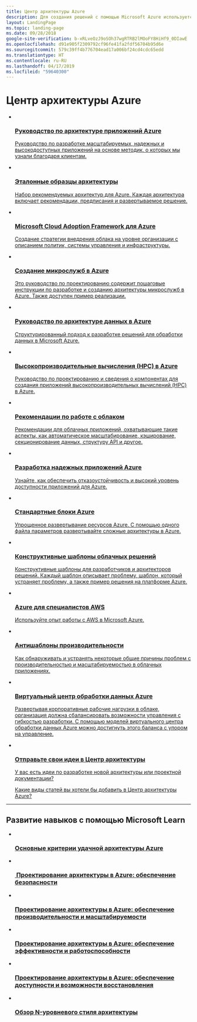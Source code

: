 ```yaml
---
title: Центр архитектуры Azure
description: Для создания решений с помощью Microsoft Azure используется центр архитектуры Azure, являющийся официальным центром, в котором содержатся руководства, проекты, шаблоны и рекомендации. Центр архитектуры Azure курирует команда разработчиков шаблонов и рекомендаций Майкрософт.
layout: LandingPage
ms.topic: landing-page
ms.date: 09/28/2018
google-site-verification: b-xRLveOzJ9oSOh37wgRTRB2lMOoFY8HiHf9_0DIawE
ms.openlocfilehash: d91e905f2309792cf96fe41fa2fdf56704b95d6e
ms.sourcegitcommit: 579c39ff4b776704ead17a006bf24cd4cdc65edd
ms.translationtype: HT
ms.contentlocale: ru-RU
ms.lasthandoff: 04/17/2019
ms.locfileid: "59640300"
---
```

# <a name="azure-architecture-center"></a>Центр архитектуры Azure

<!-- markdownlint-disable MD033 -->

<!-- main panel -->
<ul class="panelContent cardsC">
    <!-- A3G -->
    <li>
        <a href="/azure/architecture/guide">
            <div class="cardSize">
                <div class="cardPadding">
                    <div class="card">
                        <img src="_images/a3g-logo.svg" alt="" />
                        <div class="cardText">
                            <h3>Руководство по архитектуре приложений Azure</h3>
                            <p> Руководство по разработке масштабируемых, надежных и высокодоступных приложений на основе методик, о которых мы узнали благодаря клиентам.</p>
                        </div>
                    </div>
                </div>
            </div>
        </a>
    </li>
    <!-- Reference architectures -->
    <li>
        <a href="/azure/architecture/reference-architectures">
            <div class="cardSize">
                <div class="cardPadding">
                    <div class="card">
                        <img src="_images/reference-architectures.svg" alt="" />
                        <div class="cardText">
                            <h3>Эталонные образцы архитектуры</h3>
                            <p>Набор рекомендуемых архитектур для Azure. Каждая архитектура включает рекомендации, предписания и развертываемое решение.</p>
                        </div>
                    </div>
                </div>
            </div>
        </a>
    </li>
    <!-- Cloud Adoption -->
    <li>
        <a href="/azure/architecture/cloud-adoption/">
            <div class="cardSize">
                <div class="cardPadding">
                    <div class="card">
                        <img src="_images/cloud-adoption.svg" alt="" />
                        <div class="cardText">
                            <h3>Microsoft Cloud Adoption Framework для Azure</h3>
                            <p>Создание стратегии внедрения облака на уровне организации с описанием политик, системы управления и инфраструктуры.</p>
                        </div>
                    </div>
                </div>
            </div>
        </a>
    </li>
</ul>

<!-- Second panel -->
<ul class="panelContent cardsI">
    <!-- Microservices -->
    <li>
        <a href="/azure/architecture/microservices">
            <div class="cardSize">
                <div class="cardPadding">
                    <div class="card">
                        <div class="cardImageOuter">
                            <div class="cardImage">
                                <img src="_images/microservices.svg" alt="" />
                            </div>
                        </div>
                        <div class="cardText">
                            <h3>Создание микрослужб в Azure</h3>
                            <p>Это руководство по проектированию содержит пошаговые инструкции по разработке и созданию архитектуры микрослужб в Azure. Также доступен пример реализации.</p>
                        </div>
                    </div>
                </div>
            </div>
        </a>
    </li>
    <!-- data guide -->
    <li>
        <a href="/azure/architecture/data-guide/">
            <div class="cardSize">
                <div class="cardPadding">
                    <div class="card">
                        <div class="cardImageOuter">
                            <div class="cardImage">
                                <img src="_images/data-guide.svg" alt=""  />
                            </div>
                        </div>
                        <div class="cardText">
                            <h3>Руководство по архитектуре данных в Azure</h3>
                            <p>Cтруктурированный подход к разработке решений для обработки данных в Microsoft Azure.</p>
                        </div>
                    </div>
                </div>
            </div>
        </a>
    </li>
    <!-- HPC Topic Page -->
    <li>
        <a href="./topics/high-performance-computing/index.md">
            <div class="cardSize">
                <div class="cardPadding">
                    <div class="card">
                        <div class="cardImageOuter">
                            <div class="cardImage">
                                <img src="_images/hpc-blue-multi.svg" alt="" />
                            </div>
                        </div>
                        <div class="cardText">
                            <h3>Высокопроизводительные вычисления (HPC) в Azure</h3>
                            <p>Руководство по проектированию и сведения о компонентах для создания приложений высокопроизводительных вычислений (HPC) в Azure.</p>
                        </div>
                    </div>
                </div>
            </div>
        </a>
    </li>
    <!-- Best practices -->
    <li>
        <a href="/azure/architecture/best-practices/">
            <div class="cardSize">
                <div class="cardPadding">
                    <div class="card">
                        <div class="cardImageOuter">
                            <div class="cardImage">
                                <img src="_images/best-practices.svg" alt="" />
                            </div>
                        </div>
                        <div class="cardText">
                            <h3>Рекомендации по работе с облаком</h3>
                            <p>Рекомендации для облачных приложений, охватывающие такие аспекты, как автоматическое масштабирование, кэширование, секционирование данных, структуру API и другое.</p>
                        </div>
                    </div>
                </div>
            </div>
        </a>
    </li>
    <!-- Resiliency -->
    <li>
        <a href="/azure/architecture/resiliency">
            <div class="cardSize">
                <div class="cardPadding">
                    <div class="card">
                        <div class="cardImageOuter">
                            <div class="cardImage">
                                <img src="_images/resiliency.svg" alt="" />
                            </div>
                        </div>
                        <div class="cardText">
                            <h3>Разработка надежных приложений Azure</h3>
                            <p>Узнайте, как обеспечить отказоустойчивость и высокий уровень доступности приложений для Azure.</p>
                        </div>
                    </div>
                </div>
            </div>
        </a>
    </li>
    <!-- Building blocks -->
    <li>
        <a href="https://github.com/mspnp/template-building-blocks/wiki">
            <div class="cardSize">
                <div class="cardPadding">
                    <div class="card">
                        <div class="cardImageOuter">
                            <div class="cardImage">
                                <img src="_images/azbb.svg" alt="" />
                            </div>
                        </div>
                        <div class="cardText">
                            <h3>Стандартные блоки Azure</h3>
                            <p>Упрощенное развертывание ресурсов Azure. С помощью одного файла параметров развертывайте сложные архитектуры в Azure.</p>
                        </div>
                    </div>
                </div>
            </div>
        </a>
    </li>
    <!-- design patterns -->
    <li>
        <a href="/azure/architecture/patterns">
            <div class="cardSize">
                <div class="cardPadding">
                    <div class="card">
                        <div class="cardImageOuter">
                            <div class="cardImage">
                                <img src="_images/cloud-design-patterns.svg" alt="" />
                            </div>
                        </div>
                        <div class="cardText">
                            <h3>Конструктивные шаблоны облачных решений</h3>
                            <p>Конструктивные шаблоны для разработчиков и архитекторов решений. Каждый шаблон описывает проблему, шаблон, который устраняет проблему, а также пример решения на платформе Azure.</p>
                        </div>
                    </div>
                </div>
            </div>
        </a>
    </li>
        <!-- Azure for AWS Professionals -->
    <li>
        <a href="/azure/architecture/aws-professional">
            <div class="cardSize">
                <div class="cardPadding">
                    <div class="card">
                        <div class="cardImageOuter">
                            <div class="cardImage">
                                <img src="_images/aws-professional.svg" alt="" />
                            </div>
                        </div>
                        <div class="cardText">
                            <h3>Azure для специалистов AWS</h3>
                            <p>Используйте опыт работы с AWS в Microsoft Azure.</p>
                        </div>
                    </div>
                </div>
            </div>
        </a>
    </li>
    <!-- Performance anti-practices -->
    <li>
        <a href="/azure/architecture/antipatterns">
            <div class="cardSize">
                <div class="cardPadding">
                    <div class="card">
                        <div class="cardImageOuter">
                            <div class="cardImage">
                                <img src="_images/performance.svg" alt="" />
                            </div>
                        </div>
                        <div class="cardText">
                            <h3>Антишаблоны производительности</h3>
                            <p>Как обнаруживать и устранять некоторые общие причины проблем с производительностью и масштабируемостью в облачных приложениях.</p>
                        </div>
                    </div>
                </div>
            </div>
        </a>
    </li>
    <!-- Azure Virtual Datacenter -->
    <li>
        <a href="./vdc/index.md">
            <div class="cardSize">
                <div class="cardPadding">
                    <div class="card">
                        <div class="cardImageOuter">
                            <div class="cardImage">
                                <img src="_images/virtual-datacenter.svg" alt="" />
                            </div>
                        </div>
                        <div class="cardText">
                            <h3>Виртуальный центр обработки данных Azure</h3>
                            <p>Развертывая корпоративные рабочие нагрузки в облаке, организация должна сбалансировать возможности управления с гибкостью разработки. С помощью моделей виртуального центра обработки данных Azure можно достигнуть этого баланса с упором на управление.</p>
                        </div>
                    </div>
                </div>
            </div>
        </a>
    </li>
</ul>

<ul class="panelContent cardsJ">
    <li>
        <a href="https://azure-architecture.uservoice.com/forums/918127-general" data-linktype="external">
            <div class="cardSize">
                <div class="cardPadding">
                    <div class="card">
                        <div class="cardImageOuter">
                            <div class="cardImage">
                                <img src="https://docs.microsoft.com/en-us/media/common/i_feedback.svg" alt="" data-linktype="external">
                            </div>
                        </div>
                        <div class="cardText">
                            <h3>Отправьте свои идеи в Центр архитектуры</h3>
                            <p>У вас есть идеи по разработке новой архитектуры или проектной документации?</p>
                            <p>Какие виды статей вы хотели бы добавить в Центр архитектуры Azure?</p>
                        </div>
                    </div>
                </div>
            </div>
        </a>
    </li>
</ul>

---

## <a name="build-your-skills-with-microsoft-learn"></a>Развитие навыков с помощью Microsoft Learn

<ul class="panelContent cardsFTitle">
    <li>
        <a href="/learn/modules/pillars-of-a-great-azure-architecture/">
        <div class="cardSize">
            <div class="cardPadding">
                <div class="card">
                    <div class="cardImageOuter">
                        <div class="cardImage">
                            <img src="/learn/achievements/pillars-of-a-great-azure-architecture.svg" alt="" />
                        </div>
                    </div>
                    <div class="cardText">
                        <h3> Основные критерии удачной архитектуры Azure</h3>
                    </div>
                </div>
            </div>
        </div>
        </a>
    </li><li>
        <a href="/learn/modules/design-for-security-in-azure/">
        <div class="cardSize">
            <div class="cardPadding">
                <div class="card">
                    <div class="cardImageOuter">
                        <div class="cardImage">
                            <img src="/learn/achievements/design-for-security-in-azure.svg" alt="" />
                        </div>
                    </div>
                    <div class="cardText">
                        <h3> Проектирование архитектуры в Azure: обеспечение безопасности</h3>
                    </div>
                </div>
            </div>
        </div>
        </a>
    </li><li>
        <a href="/learn/modules/design-for-performance-and-scalability-in-azure/">
        <div class="cardSize">
            <div class="cardPadding">
                <div class="card">
                    <div class="cardImageOuter">
                        <div class="cardImage">
                            <img src="/learn/achievements/design-for-performance-and-scalability-in-azure.svg" alt="" />
                        </div>
                    </div>
                    <div class="cardText">
                        <h3>Проектирование архитектуры в Azure: обеспечение производительности и масштабируемости</h3>
                    </div>
                </div>
            </div>
        </div>
        </a>
    </li><li>
        <a href="/learn/modules/design-for-efficiency-and-operations-in-azure/">
        <div class="cardSize">
            <div class="cardPadding">
                <div class="card">
                    <div class="cardImageOuter">
                        <div class="cardImage">
                            <img src="/learn/achievements/design-for-efficiency-and-operations-in-azure.svg" alt="" />
                        </div>
                    </div>
                    <div class="cardText">
                        <h3>Проектирование архитектуры в Azure: обеспечение эффективности и работоспособности</h3>
                    </div>
                </div>
            </div>
        </div>
        </a>
    </li><li>
        <a href="/learn/modules/design-for-availability-and-recoverability-in-azure/">
        <div class="cardSize">
            <div class="cardPadding">
                <div class="card">
                    <div class="cardImageOuter">
                        <div class="cardImage">
                            <img src="/learn/achievements/design-for-availability-and-recoverability-in-azure.svg" alt="" />
                        </div>
                    </div>
                    <div class="cardText">
                        <h3>Проектирование архитектуры в Azure: обеспечение доступности и возможности восстановления</h3>
                    </div>
                </div>
            </div>
        </div>
        </a>
    </li>
    <li>
        <a href="/learn/modules/n-tier-architecture/">
        <div class="cardSize">
            <div class="cardPadding">
                <div class="card">
                    <div class="cardImageOuter">
                        <div class="cardImage">
                            <img src="/learn/achievements/n-tier-architecture.svg" alt="" />
                        </div>
                    </div>
                    <div class="cardText">
                        <h3>Обзор N-уровневого стиля архитектуры</h3>
                    </div>
                </div>
            </div>
        </div>
        </a>
    </li>
</ul>

